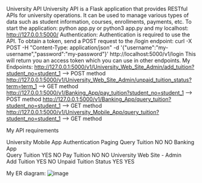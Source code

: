 University API
University API is a Flask application that provides RESTful APIs for university operations. It can be used to manage various types of data such as student information, courses, enrollments, payments, etc.
To start the application:
python app.py or python3 app.py
and my localhost: http://127.0.0.1:5000/
Authentication:
Authentication is required to use the API. To obtain a token, send a POST request to the /login endpoint:
curl -X POST -H "Content-Type: application/json" -d '{"username":"my-username","password":"my-password"}' http://localhost:5000/v1/login
This will return you an access token which you can use in other endpoints.
My Endpoints:
http://127.0.0.1:5000/v1/University_Web_Site_Admin/add_tuition?student_no=student_1 --> POST method
http://127.0.0.1:5000/v1/University_Web_Site_Admin/unpaid_tuition_status?term=term_1 --> GET method
http://127.0.0.1:5000/v1/Banking_App/pay_tuition?student_no=student_1 --> POST method
http://127.0.0.1:5000/v1/Banking_App/query_tuition?student_no=student_1 --> GET method
http://127.0.0.1:5000/v1/University_Mobile_App/query_tuition?student_no=student_1 --> GET method

My API requirements
 
University Mobile App 	Authentication	Paging
Query Tuition	                NO	       NO
Banking App 		
Query Tuition	                YES	       NO
Pay Tuition	                  NO	       NO
University Web Site - Admin		
Add Tuition	                  YES	       NO
Unpaid Tuition Status	        YES	      YES


My ER diagram:
![image](https://github.com/zeynep8900/SE4458midterm/assets/93615577/963eb24f-c24b-4c29-a47b-83a81b88f330)

